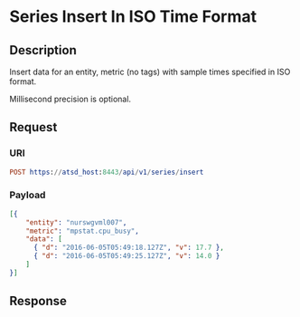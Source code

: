 # Series Insert In ISO Time Format

## Description

Insert data for an entity, metric (no tags) with sample times specified in ISO format.  

Millisecond precision is optional.

## Request

### URI

```elm
POST https://atsd_host:8443/api/v1/series/insert
```

### Payload

```json
[{
    "entity": "nurswgvml007",
    "metric": "mpstat.cpu_busy",
    "data": [
      { "d": "2016-06-05T05:49:18.127Z", "v": 17.7 },
      { "d": "2016-06-05T05:49:25.127Z", "v": 14.0 }
    ]
}]
```

## Response

```
```
